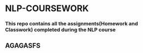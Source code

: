 # NLP-COURSEWORK
### This repo contains all the assignments(Homework and Classwork) completed during the NLP course
## AGAGASFS
